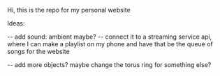 Hi, this is the repo for my personal website

Ideas:

-- add sound: ambient maybe?
-- connect it to a streaming service api, where I can make a playlist on my phone and have that be the queue
of songs for the website

-- add more objects? maybe change the torus ring for something else?
